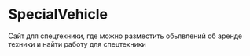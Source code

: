 # SpecialVehicle
Сайт для спецтехники, где можно разместить обьявлений  об аренде техники и найти работу для спецтехники
